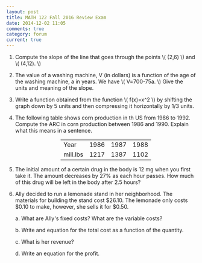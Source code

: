 ```yaml
---
layout: post
title: MATH 122 Fall 2016 Review Exam
date: 2014-12-02 11:05
comments: true
category: forum
current: true
---
```


1. Compute the slope of the line that goes through the points <span>\\( (2,6) \\)</span> and <span>\\( (4,12). \\)</span>

2. The value of a washing machine, V (in dollars) is a function of the age of the washing machine, a in years. We have <span>\\( V=700-75a. \\)</span> Give the units and meaning of the slope. 

3. Write a function obtained from the function <span>\\( f(x)=x^2 \\)</span> by shifting the graph down by 5 units and then compressing it horizontally by 1/3 units.

4. The following table shows corn production in th US from 1986 to 1992. Compute the ARC in corn production between 1986 and 1990.  Explain what this means in a sentence.

	<div style="text-align:center;">
		<table class="table table-bordered" style="width:50%; margin-left:auto; margin-right:auto;">
			<tr>
				<td>Year</td><td>1986</td><td>1987</td><td>1988</td><td>1989</td><td>1990</td><td>1991</td><td>1992</td>
			</tr>
			<tr>
				<td>mill.lbs</td><td>1217</td><td>1387</td><td>1102</td><td>965</td><td>890</td><td>812</td><td>724</td>
			</tr>
		</table>
	</div>

5. The initial amount of a certain drug in the body is 12 mg when you first take it. The amount decreases by 27% as each hour passes. How much of this drug will be left in the body after 2.5 hours? 

6. Ally decided to run a lemonade stand in her neighborhood. The materials for building the stand cost $26.10. The lemonade only costs $0.10 to make, however, she sells it for $0.50. 

	a. What are Ally's fixed costs?  What are the variable costs?

	b. Write and equation for the total cost as a function of the quantity.

	c. What is her revenue?

	d. Write an equation for the profit.